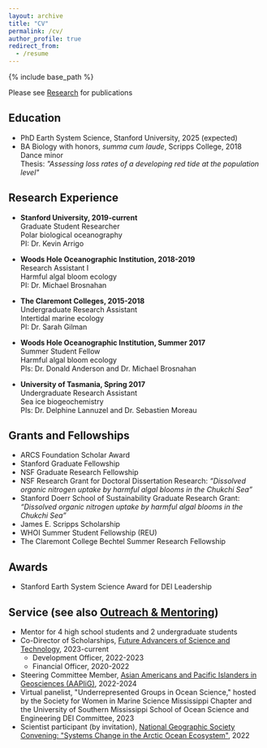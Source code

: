 ```yaml
---
layout: archive
title: "CV"
permalink: /cv/
author_profile: true
redirect_from:
  - /resume
---
```


{% include base_path %}

Please see [Research](https://slim8288.github.io/research) for publications 

## Education
* PhD Earth System Science, Stanford University, 2025 (expected)
* BA Biology with honors, _summa cum laude_, Scripps College, 2018 \
Dance minor \
Thesis: _"Assessing loss rates of a developing red tide at the population level"_

## Research Experience
* __Stanford University, 2019-current__ \
Graduate Student Researcher \
Polar biological oceanography \
PI: Dr. Kevin Arrigo 

* __Woods Hole Oceanographic Institution, 2018-2019__ \
Research Assistant I \
Harmful algal bloom ecology \
PI: Dr. Michael Brosnahan

* __The Claremont Colleges, 2015-2018__ \
Undergraduate Research Assistant \
Intertidal marine ecology \
PI: Dr. Sarah Gilman

* __Woods Hole Oceanographic Institution, Summer 2017__ \
Summer Student Fellow \
Harmful algal bloom ecology \
PIs: Dr. Donald Anderson and Dr. Michael Brosnahan

* __University of Tasmania, Spring 2017__ \
Undergraduate Research Assistant \
Sea ice biogeochemistry \
PIs: Dr. Delphine Lannuzel and Dr. Sebastien Moreau


## Grants and Fellowships
* ARCS Foundation Scholar Award
* Stanford Graduate Fellowship
* NSF Graduate Research Fellowship
* NSF Research Grant for Doctoral Dissertation Research: _“Dissolved organic nitrogen uptake by harmful algal blooms in the Chukchi Sea”_
* Stanford Doerr School of Sustainability Graduate Research Grant: _“Dissolved organic nitrogen uptake by harmful algal blooms in the Chukchi Sea”_
* James E. Scripps Scholarship
* WHOI Summer Student Fellowship (REU)
* The Claremont College Bechtel Summer Research Fellowship


## Awards
* Stanford Earth System Science Award for DEI Leadership


## Service (see also [Outreach & Mentoring](https://slim8288.github.io/mentoring))
* Mentor for 4 high school students and 2 undergraduate students
* Co-Director of Scholarships, [Future Advancers of Science and Technology](https://www.fastprogram.org), 2023-current
  * Development Officer, 2022-2023
  * Financial Officer, 2020-2022
* Steering Committee Member, [Asian Americans and Pacific Islanders in Geosciences (AAPIiG)](https://www.aapigeosci.org), 2022-2024
* Virtual panelist, "Underrepresented Groups in Ocean Science," hosted by the Society for Women in Marine Science Mississippi Chapter and the University of Southern Mississippi School of Ocean Science and Engineering DEI Committee, 2023
* Scientist participant (by invitation), [National Geographic Society Convening: "Systems Change in the Arctic Ocean Ecosystem"](https://www.nationalgeographic.com/environment/topic/perpetual-planet), 2022